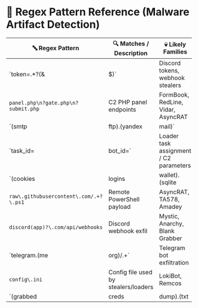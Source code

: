 
# 🧪 Regex Pattern Reference (Malware Artifact Detection)

| 🔤 Regex Pattern                                        | 🔍 Matches / Description                     | 💀 Likely Families                          |
|--------------------------------------------------------|----------------------------------------------|---------------------------------------------|
| `token=.*?(&|$)`                                       | Discord tokens, webhook stealers             | Various stealer families                    |
| `panel.php\n?gate.php\n?submit.php`                  | C2 PHP panel endpoints                       | FormBook, RedLine, Vidar, AsyncRAT          |
| `(smtp|ftp)\.(yandex|mail)`                           | Email-based exfil (SMTP/FTP)                 | Agent Tesla, SnakeKeylogger, LokiBot        |
| `task_id=|bot_id=`                                     | Loader task assignment / C2 parameters       | Loda RAT, TA558, DarkGate                   |
| `(cookies|logins|wallet)\.(sqlite|json)`              | Browser data stealers (cookies, wallets)     | Vidar, Lumma, Taurus                        |
| `raw\.githubusercontent\.com/.+?\.ps1`              | Remote PowerShell payload                    | AsyncRAT, TA578, Amadey                     |
| `discord(app)?\.com/api/webhooks`                    | Discord webhook exfil                        | Mystic, Anarchy, Blank Grabber              |
| `telegram\.(me|org)/.+`                               | Telegram bot exfiltration                    | Lumma, Raccoon, RedLine                     |
| `config\.ini`                                         | Config file used by stealers/loaders         | LokiBot, Remcos                             |
| `(grabbed|creds|dump)\.(txt|zip)`                     | Local loot dump artifacts                    | Muck, Mystic, RisePro, Taurus               |
